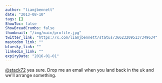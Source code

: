 ```yaml
---
author: "liamjbennett"
date: "2013-08-10"
tags: []
ShowToc: false
ShowBreadCrumbs: false
thumbnail: "/img/main/profile.jpg"
twitter_link: "https://x.com/liamjbennett/status/366232095137349634"
mastodon_link: ""
bluesky_link: ""
linkedin_link: ""
expiryDate: "2016-01-01"
---
```


[@stack72](https://x.com/stack72) yea sure. Drop me an email when you land back in the uk and we'll arrange something.

